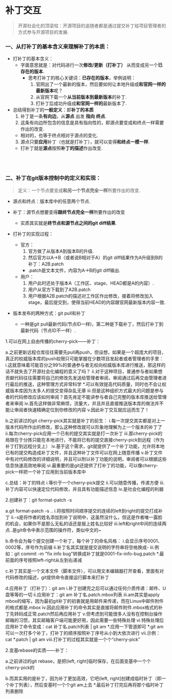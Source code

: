 # 补丁交互
> 开源社会化的顶梁柱：开源项目的追随者都是通过提交补丁给项目管理者的方式参与开源项目的发展.

### 一、从打补丁的基本含义来理解补丁的本质：

- 打补丁的基本含义：
  - 字面意思就是：对代码进行一次**修改/更新（打补丁）** 从而变成另一个**已存在的版本**.
    - 思考打补丁的核心关键词：**已存在的版本**，举例说明：
      1. 官网出了一个最新的版本，然后要如何让本地升级成**和官网一样的最新版本**呢？
      2. 从官网下载一个**从当前版本到最新版本**的补丁.
      3. 打补丁后成功升级成**和官网一样的**最新版本了.
- 总结得到补丁的**一般定义**：即**补丁的本质**
  1. 补丁是一条**有向边**，从**源点** 出发 **指向** **终点**.
  2. 这条有向边所包含的信息是具有指向性的，即源点要变成和终点一样需要作出的改变.
    - 相对的，也等于终点相对于源点的变化.
  3. 源点只要**应用**补丁（也就是打补丁），就可以变得**和终点一模一样**.
    - 打补丁就是**源点**按照**补丁的描述**作出改变.

<br><br>

### 二、补丁在git版本控制中的定义和实现：
> 定义：一个节点要变成**和另一个节点完全一样**所要作出的改变.

- 源点和终点：版本库中的任意两个节点.
- 补丁：源节点想要变得**跟终节点完全一样**所要作出的改变
  - 实质其实就是**终节点和源节点之间的git diff结果**.
- 打补丁的实现过程：
  - 官方：
    1. 官方做了从版本A到版本B的升级.
    2. 然后官方以A->B（或者说B相对于A）的git diff结果作为A升级到B的补丁：A2B.patch
      - .patch是文本文件，内容为A->B的git diff输出.
  - 用户：
    1. 用户此时还处于版本A（工作区、stage、HEAD都是A的内容）.
    2. 用户从官方下载到了A2B.patch
    3. 用户根据A2B.patch的描述对工作区作出修改，接着将修改加入stage，最后提交到，使得当前HEAD的内容跟官网最新版本内容一致.

- 版本发布的两种方式：git pull和补丁
  - 一种是git pull最新代码(节点ID一样)，第二种是下载补丁，然后打补丁到最新代码（节点ID不一样）.


1.可以在网上自由传播的cherry-pick——补丁：

  a.之前更新远程仓库往往需要先pull再push，但设想，如果是一个超庞大的项目，真正的权威版本库的push权限只可能掌握在少数项目发起者或者管理者的手里：
    i.这就意味着可能百分之99%的普通参与者无权向权威版本库进行推送，那这样的话不就失去了开源社会化编程的意义了吗？
    ii.对于这种项目，普通参与者如果想贡献代码往往需要将自己的修改先发送给管理者审阅，审阅通过后再交由管理者进行最后的推送，这种管理方式非常科学
*.可以有效提高代码质量，同时也不会让权威版本库因为太多人的提交变得杂乱无章
    iii.但是这种组织方式最大的问题是参与者的代码修改应该如何审阅？首先肯定不能讲参与者自己完整的版本库推送给管理者来审阅
    iv.首先这样做非常麻烦，流量大，并且并且直接推送版本库的做法并不能让审阅者快速精确定位到你修改的内容
    v.因此补丁交互就应运而生了！

  b.之前讲过的git cherry-pick其实就是补丁的前生：
    i.每一次提交其实都是对上一版本代码所作出的修改，那么这种修改就可以形象地理解为上一个版本的补丁了
    ii.每次cherry-pick应用一个已有的提交其实就是打一次补丁
    iii.那cherry-pick的局限在于分拣只能在本地进行，不能将已有的提交直接cherry-pick到远程（作为补丁打到远程分支上）
    iv.基于这个需求，git就提供了一个补丁功能，允许将本地已有的提交构造成补丁文件，并且这种补丁文件可以在网上随意传播
    v.补丁文件中有对代码修改的详细说明，并且可以附以补丁功能的说明，审阅者可以根据这些信息快速高效地审阅
    vi.最重要的是git还提供了打补丁的功能，可以像cherry-pick一样把一个补丁应用到当前版本库中

  c.总结：补丁的特点
    i.等价于一个cherry-pick提交
    ii.可以随意传播，传递方便
    iii.补丁内容可以快速定位代码修改，并且具有功能描述信息
    iv.是社会化编程的利器


2.创建补丁：git format-patch -s

  a.git format-patch -s <commit-left>..<commit-right>
    i.将按照时间顺序提交的连续的left到right的提交打成补丁
    ii.-s是将作者的姓名添加到补丁说明中，这虽然没什么，但这是作者唯一露脸的机会，如果你不是那么无私的话还是报上姓名比较好
    iii.left和right中间的连续两点..是git命令中表示范围的操作符，类似中文的~  

  b.命令会为每个提交创建一个补丁，每个补丁的命名风格：
    i.会显示序号0001、0002等，序号作为前缀
    ii.补丁名其实就是提交说明的字符串将空格换成-
    iii.例如：git commit -m "fix info bug"转换成补丁就是0001-fix-info-bug.patch
*.最前面的序号按照left-right从左到右递减

  c.补丁其实是一个文本文件（脚本文件），可以用文本编辑器打开查看，里面有对代码修改的描述，git提供命令直接运行脚本来打补丁

  d.应用补丁（打补丁）：git am
    i.补丁创建完之后可以通过任何介质传递：邮件、U盘等等的一切
    ii.应用补丁：git am 补丁名.patch.mbox列表
    iii.am其实是apply mbox的缩写，因为最初git补丁的初衷就是用邮件来传递，而在Linux中邮件附件的格式都是.mbox
    iv.因此应用补丁的命令其实是直接将邮件附件.mbox格式的补丁先转码成正常.patch然后再应用补丁
    v.但考虑到可能很多人没有在控制台操作邮箱的习惯，其实邮箱客户端可能更好用，因此需要一些特殊处理
    vi.特殊处理后应用补丁命令变成：cat 补丁名.patch列表 | git am
*.应用一下管道即可
*.git am可以一次打多个补丁，打补丁的顺序按照补丁序号从小到大依次进行
    vii.示例：cat *.patch | git am
    viii.打补丁的过程其实就是一个个“cherry-pick”


2.变基rebase的实质——补丁：

  a.之前讲过的git rebase，是把(left, right]临时保存，在后面变基中一个个cherry-pick的

  b.而其实用的是补丁，因为补丁更加高效，它吧(left, right]创建成临时补丁（即一个补丁列表），然后变基时一个个git am上去
*.最后补丁打完后再将那个临时补丁列表删除
